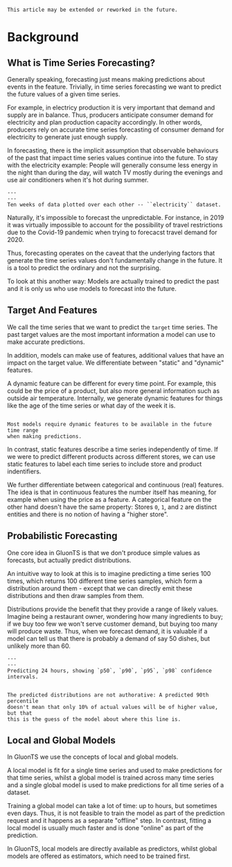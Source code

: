 ```{admonition} **Draft**

This article may be extended or reworked in the future.

```

# Background

## What is Time Series Forecasting?

Generally speaking, forecasting just means making predictions about events in
the feature. Trivially, in time series forecasting we want to predict the
future values of a given time series.

For example, in electricy production it is very important that demand and
supply are in balance. Thus, producers anticipate consumer demand for
electricity and plan production capacity accordingly. In other words, producers
rely on accurate time series forecasting of consumer demand for electricity to
generate just enough supply.

In forecasting, there is the implicit assumption that observable behaviours of
the past that impact time series values continue into the future. To stay
with the electricity example: People will generally consume less energy in the
night than during the day, will watch TV mostly during the evenings and use
air conditioners when it's hot during summer.

```{figure} ../_static/electricity-10w.png
---
---
Ten weeks of data plotted over each other -- ``electricity`` dataset.
```

Naturally, it's impossible to forecast the unpredictable. For instance, in 2019
it was virtually impossible to account for the possibility of travel
restrictions due to the Covid-19 pandemic when trying to forecacst travel demand
for 2020.

Thus, forecasting operates on the caveat that the underlying factors that
generate the time series values don't fundamentally change in the future. It is
a tool to predict the ordinary and not the surprising.

To look at this another way: Models are actually trained to predict the past
and it is only us who use models to forecast into the future.


## Target And Features

We call the time series that we want to predict the `target` time series. The
past target values are the most important information a model can use to make
accurate predictions.

In addition, models can make use of features, additional values that have an
impact on the target value. We differentiate between "static" and "dynamic"
features.

A dynamic feature can be different for every time point. For example, this
could be the price of a product, but also more general information such as
outside air temperature. Internally, we generate dynamic features for things
like the age of the time series or what day of the week it is.

```{important}

Most models require dynamic features to be available in the future time range
when making predictions.

```

In contrast, static features describe a time series independently of time. If
we were to predict different products across different stores, we can use
static features to label each time series to include store and product
indentifiers.

We further differentiate between categorical and continuous (real) features. The
idea is that in continuous features the number itself has meaning, for example
when using the price as a feature. A categorical feature on the other hand
doesn't have the same property: Stores `0`, `1`, and `2` are distinct entities
and there is no notion of having a "higher store".

<!-- TODO: Have some nice example examplifying the above. -->

<!-- ```{admonition} Example -->

<!-- Image we are the owner of a cafe. -->

<!-- ``` -->


## Probabilistic Forecasting

One core idea in GluonTS is that we don't produce simple values as forecasts,
but actually predict distributions.

An intuitive way to look at this is to imagine predicting a time series 100
times, which returns 100 different time series samples, which form a
distribution around them - except that we can directly emit these distributions
and then draw samples from them.

Distributions provide the benefit that they provide a range of likely values.
Imagine being a restaurant owner, wondering how many ingredients to buy; if we
buy too few we won't serve customer demand, but buying too many will produce
waste. Thus, when we forecast demand, it is valuable if a model can tell us
that there is probably a demand of say 50 dishes, but unlikely more than 60.

```{figure} ../_static/forecast-distributions.png
---
---
Predicting 24 hours, showing `p50`, `p90`, `p95`, `p98` confidence intervals.
```

```{note}

The predicted distributions are not authorative: A predicted 90th percentile
doesn't mean that only 10% of actual values will be of higher value, but that
this is the guess of the model about where this line is.

```

## Local and Global Models

In GluonTS we use the concepts of local and global models.

A local model is fit for a single time series and used to make predictions for
that time series, whilst a global model is trained across many time series and
a single global model is used to make predictions for all time series of a
dataset.

Training a global model can take a lot of time: up to hours, but sometimes even
days. Thus, it is not feasible to train the model as part of the prediction
request and it happens as a separate "offline" step. In contrast, fitting a
local model is usually much faster and is done "online" as part of the
prediction.

In GluonTS, local models are directly available as predictors, whilst global
models are offered as estimators, which need to be trained first.


<!-- TODO -->
<!-- ## Train Test Split -->
<!-- ## Measuring Accuracy -->
